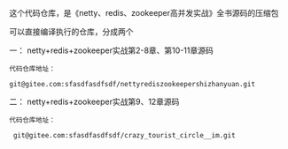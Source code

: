 这个代码仓库，是《netty、redis、zookeeper高并发实战》全书源码的压缩包

可以直接编译执行的仓库，分成两个

一： netty+redis+zookeeper实战第2-8章、第10-11章源码

    代码仓库地址：

    git@gitee.com:sfasdfasdfsdf/nettyrediszookeepershizhanyuan.git

二： netty+redis+zookeeper实战第9、12章源码

    代码仓库地址：

     git@gitee.com:sfasdfasdfsdf/crazy_tourist_circle__im.git